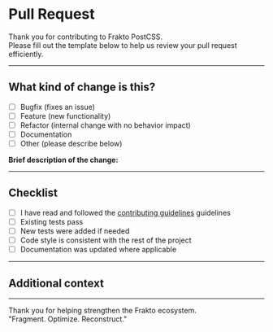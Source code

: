 # Pull Request

Thank you for contributing to Frakto PostCSS.  
Please fill out the template below to help us review your pull request efficiently.

---

## What kind of change is this?

- [ ] Bugfix (fixes an issue)
- [ ] Feature (new functionality)
- [ ] Refactor (internal change with no behavior impact)
- [ ] Documentation
- [ ] Other (please describe below)

**Brief description of the change:**

<!-- Write a short and clear summary of your change -->

---

## Checklist

- [ ] I have read and followed the [contributing guidelines](./CONTRIBUTING.md) guidelines
- [ ] Existing tests pass
- [ ] New tests were added if needed
- [ ] Code style is consistent with the rest of the project
- [ ] Documentation was updated where applicable

---

## Additional context

<!-- Add any relevant details, issue links, or screenshots here -->

---

Thank you for helping strengthen the Frakto ecosystem.  
"Fragment. Optimize. Reconstruct."

